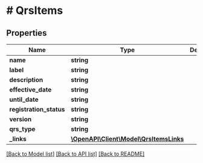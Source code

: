 # # QrsItems

## Properties

Name | Type | Description | Notes
------------ | ------------- | ------------- | -------------
**name** | **string** |  | [optional]
**label** | **string** |  | [optional]
**description** | **string** |  | [optional]
**effective_date** | **string** |  | [optional]
**until_date** | **string** |  | [optional]
**registration_status** | **string** |  | [optional]
**version** | **string** |  | [optional]
**qrs_type** | **string** |  | [optional]
**_links** | [**\OpenAPI\Client\Model\QrsItemsLinks**](QrsItemsLinks.md) |  | [optional]

[[Back to Model list]](../../README.md#models) [[Back to API list]](../../README.md#endpoints) [[Back to README]](../../README.md)
